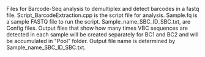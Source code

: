 Files for Barcode-Seq analysis to demultiplex and detect barcodes in a fastq file.
Script_BarcodeExtraction.cpp is the script file for analysis.
Sample.fq is a sample FASTQ file to run the script.
  Sample_name_SBC_ID_SBC.txt,  are Config files.
  Output files that show how many times VBC sequences are detected in each sample will be created separately for BC1 and BC2 and will be accumulated in "Pool" folder. Output file name is determined by Sample_name_SBC_ID_SBC.txt.
